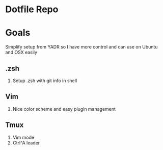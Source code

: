 Dotfile Repo
========

# Goals
Simplify setup from YADR so I have more control and can use on Ubuntu and OSX easily

## .zsh
1. Setup .zsh with git info in shell

## Vim
1. Nice color scheme and easy plugin management

## Tmux
1. Vim mode
1. Ctrl^A leader
